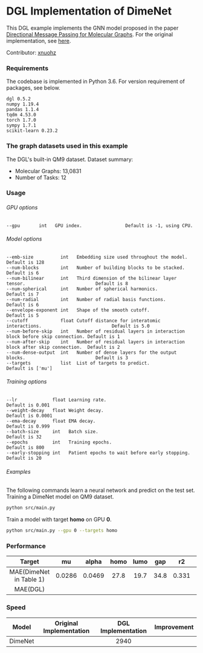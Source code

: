 # DGL Implementation of DimeNet

This DGL example implements the GNN model proposed in the paper [Directional Message Passing for Molecular Graphs](https://arxiv.org/abs/2003.03123). For the original implementation, see [here](https://github.com/klicperajo/dimenet).

Contributor: [xnuohz](https://github.com/xnuohz)

### Requirements
The codebase is implemented in Python 3.6. For version requirement of packages, see below.

```
dgl 0.5.2
numpy 1.19.4
pandas 1.1.4
tqdm 4.53.0
torch 1.7.0
sympy 1.7.1
scikit-learn 0.23.2
```

### The graph datasets used in this example

The DGL's built-in QM9 dataset. Dataset summary:

* Molecular Graphs: 13,0831
* Number of Tasks: 12

### Usage

###### GPU options
```
--gpu       int   GPU index.                Default is -1, using CPU.
```

###### Model options
```
--emb-size          int   Embedding size used throughout the model.                              Default is 128
--num-blocks        int   Number of building blocks to be stacked.                               Default is 6   
--num-bilinear      int   Third dimension of the bilinear layer tensor.                          Default is 8   
--num-spherical     int   Number of spherical harmonics.                                         Default is 7   
--num-radial        int   Number of radial basis functions.                                      Default is 6   
--envelope-exponent int   Shape of the smooth cutoff.                                            Default is 5   
--cutoff            float Cutoff distance for interatomic interactions.                          Default is 5.0 
--num-before-skip   int   Number of residual layers in interaction block before skip connection. Default is 1   
--num-after-skip    int   Number of residual layers in interaction block after skip connection.  Default is 2   
--num-dense-output  int   Number of dense layers for the output blocks.                          Default is 3   
--targets           list  List of targets to predict.                                            Default is ['mu']
```

###### Training options
```
--lr             float Learning rate.                                Default is 0.001
--weight-decay   float Weight decay.                                 Default is 0.0001
--ema-decay      float EMA decay.                                    Default is 0.999
--batch-size     int   Batch size.                                   Default is 32
--epochs         int   Training epochs.                              Default is 800
--early-stopping int   Patient epochs to wait before early stopping. Default is 20
```

###### Examples

The following commands learn a neural network and predict on the test set.
Training a DimeNet model on QM9 dataset.
```bash
python src/main.py
```
Train a model with target **homo** on GPU **0**.
```bash
python src/main.py --gpu 0 --targets homo
```

### Performance

| Target | mu | alpha | homo | lumo | gap | r2 | zpve | U0 | U | H | G | Cv |
| :-: | :-: | :-: | :-: | :-: | :-: | :-: | :-: | :-: | :-: | :-: | :-: | :-: |
| MAE(DimeNet in Table 1) | 0.0286 | 0.0469 | 27.8 | 19.7 | 34.8 | 0.331 | 1.29 | 8.02 | 7.89 | 8.11 | 8.98 | 0.0249 |
| MAE(DGL) |  |  |  |  |  |  |  |  |  |  |  |  |

### Speed

| Model | Original Implementation | DGL Implementation | Improvement |
| :-: | :-: | :-: | :-: |
| DimeNet | | 2940 | |